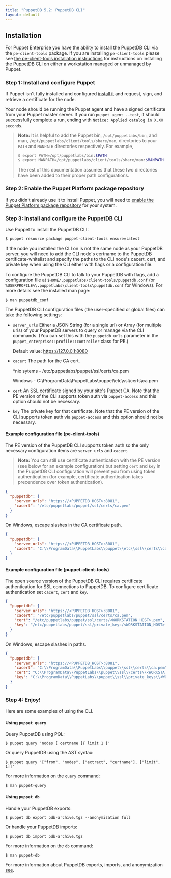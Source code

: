 ```yaml
---
title: "PuppetDB 5.2: PuppetDB CLI"
layout: default
---
```


[installpuppet]: {{puppet}}/install_pre.html
[repos]: {{puppet}}/puppet_platform.html
[export]: ./anonymization.markdown
[installpeclienttools]: {{pe}}/install_pe_client_tools.html

## Installation

For Puppet Enterprise you have the ability to install the PuppetDB CLI via the
`pe-client-tools` package. If you are installing `pe-client-tools` please see
[the pe-client-tools installation instructions][installpeclienttools] for
instructions on installing the PuppetDB CLI on either a workstation managed or
unmanaged by Puppet.

### Step 1: Install and configure Puppet

If Puppet isn't fully installed and configured [install it][installpuppet] and
request, sign, and retrieve a certificate for the node.

Your node should be running the Puppet agent and have a signed certificate from
your Puppet master server. If you run `puppet agent --test`, it should
successfully complete a run, ending with `Notice: Applied catalog in X.XX
seconds`.

> **Note:** It is helpful to add the Puppet bin, `/opt/puppetlabs/bin`, and man,
`/opt/puppetlabs/client/tools/share/man`, directories to your `PATH` and
`MANPATH` directories respectively. For example,
>
> ```bash
> $ export PATH=/opt/puppetlabs/bin:$PATH
> $ export MANPATH=/opt/puppetlabs/client/tools/share/man:$MANPATH
> ```
>
> The rest of this documentation assumes that these two directories have been
added to their proper path configurations.

### Step 2: Enable the Puppet Platform package repository

If you didn't already use it to install Puppet, you will need to
[enable the Puppet Platform package repository][repos] for your system.

### Step 3: Install and configure the PuppetDB CLI

Use Puppet to install the PuppetDB CLI:

    $ puppet resource package puppet-client-tools ensure=latest

If the node you installed the CLI on is not the same node as your PuppetDB
server, you will need to add the CLI node's certname to the PuppetDB
certificate-whitelist and specify the paths to the CLI node's cacert, cert, and
private key when using the CLI either with flags or a configuration file.

To configure the PuppetDB CLI to talk to your PuppetDB with flags, add a
configuration file at `$HOME/.puppetlabs/client-tools/puppetdb.conf` (or
`%USERPROFILE%\.puppetlabs\client-tools\puppetdb.conf` for Windows). For more
details see the installed man page:

    $ man puppetdb_conf

The PuppetDB CLI configuration files (the user-specified or global files) can
take the following settings:

- `server_urls` Either a JSON String (for a single url) or Array (for multiple
  urls) of your PuppetDB servers to query or manage via the CLI commands. (You
  can set this with the `puppetdb_urls` parameter in the
  `puppet_enterprise::profile::controller` class for PE.)

  Default value: https://127.0.0.1:8080

- `cacert` The path for the CA cert.

  *nix sytems - /etc/puppetlabs/puppet/ssl/certs/ca.pem

  Windows - C:\ProgramData\PuppetLabs\puppet\etc\ssl\certs\ca.pem

- `cert` An SSL certificate signed by your site's Puppet CA. Note that the PE
 version of the CLI supports token auth via `puppet-access` and this option
 should not be necessary.

- `key` The private key for that certificate. Note that the PE version of the
 CLI supports token auth via `puppet-access` and this option should not be
 necessary.

#### Example configuration file (pe-client-tools)

The PE version of the PuppetDB CLI supports token auth so the only
necessary configuration items are `server_urls` and `cacert`.

> **Note:** You can still use certificate authentication with the PE version (see
below for an example configuration) but setting `cert` and `key` in the PuppetDB
CLI configuration will prevent you from using token authentication (for example,
certificate authentication takes precendence over token authentication).

```json
{
  "puppetdb": {
    "server_urls": "https://<PUPPETDB_HOST>:8081",
    "cacert": "/etc/puppetlabs/puppet/ssl/certs/ca.pem"
  }
}
```

On Windows, escape slashes in the CA certificate path.

```json
{
  "puppetdb": {
    "server_urls": "https://<PUPPETDB_HOST>:8081",
    "cacert": "C:\\ProgramData\\PuppetLabs\\puppet\\etc\\ssl\\certs\\ca.pem"
  }
}
```

#### Example configuration file (puppet-client-tools)

The open source version of the PuppetDB CLI requires certificate authentication
for SSL connections to PuppetDB. To configure certificate authentication set
`cacert`, `cert` and `key`.

```json
{
  "puppetdb": {
    "server_urls": "https://<PUPPETDB_HOST>:8081",
    "cacert": "/etc/puppetlabs/puppet/ssl/certs/ca.pem",
    "cert": "/etc/puppetlabs/puppet/ssl/certs/<WORKSTATION_HOST>.pem",
    "key": "/etc/puppetlabs/puppet/ssl/private_keys/<WORKSTATION_HOST>.pem"
  }
}
```

On Windows, escape slashes in paths.

```json
{
  "puppetdb": {
    "server_urls": "https://<PUPPETDB_HOST>:8081",
    "cacert": "C:\\ProgramData\\PuppetLabs\\puppet\\ssl\\certs\\ca.pem",
    "cert": "C:\\ProgramData\\PuppetLabs\\puppet\\ssl\\certs\\<WORKSTATION_HOST>.pem",
    "key": "C:\\ProgramData\\PuppetLabs\\puppet\\ssl\\private_keys\\<WORKSTATION_HOST>.pem"
  }
}
```

### Step 4: Enjoy!

Here are some examples of using the CLI.

#### Using `puppet query`

Query PuppetDB using PQL:

    $ puppet query 'nodes [ certname ]{ limit 1 }'

Or query PuppetDB using the AST syntax:

    $ puppet query '["from", "nodes", ["extract", "certname"], ["limit", 1]]'

For more information on the `query` command:

    $ man puppet-query

#### Using `puppet db`

Handle your PuppetDB exports:

    $ puppet db export pdb-archive.tgz --anonymization full

Or handle your PuppetDB imports:

    $ puppet db import pdb-archive.tgz

For more information on the `db` command:

    $ man puppet-db

For more information about PuppetDB exports, imports, and anonymization
[see][export].
